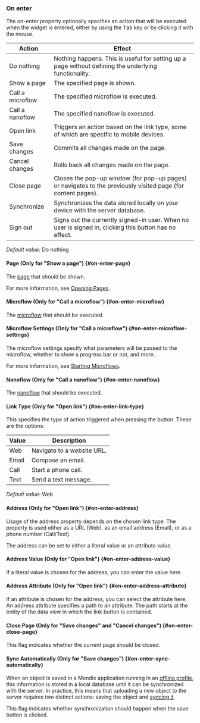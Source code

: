 ### On enter

The on-enter property optionally specifies an action that will be executed when the widget is entered, either by using the <kbd>Tab</kbd> key or by clicking it with the mouse.

| Action | Effect |
| --- | --- |
| Do nothing | Nothing happens. This is useful for setting up a page without defining the underlying functionality. |
| Show a page | The specified page is shown. |
| Call a microflow | The specified microflow is executed. |
| Call a nanoflow | The specified nanoflow is executed. |
| Open link | Triggers an action based on the link type, some of which are specific to mobile devices. |
| Save changes | Commits all changes made on the page.  |
| Cancel changes | Rolls back all changes made on the page. |
| Close page | Closes the pop-up window (for pop-up pages) or navigates to the previously visited page (for content pages). |
| Synchronize | Synchronizes the data stored locally on your device with the server database. |
| Sign out | Signs out the currently signed-in user. When no user is signed in, clicking this button has no effect. |

_Default value:_ Do nothing

#### Page (Only for "Show a page") {#on-enter-page}

The [page](page) that should be shown.

For more information, see [Opening Pages](opening-pages).

#### Microflow (Only for "Call a microflow") {#on-enter-microflow}

The [microflow](microflow) that should be executed.

#### Microflow Settings (Only for "Call a microflow") {#on-enter-microflow-settings}

The microflow settings specify what parameters will be passed to the microflow, whether to show a progress bar or not, and more.

For more information, see [Starting Microflows](starting-microflows).

#### Nanoflow (Only for "Call a nanoflow") {#on-enter-nanoflow}

The [nanoflow](nanoflow) that should be executed.

#### Link Type (Only for "Open link") {#on-enter-link-type}

This specifies the type of action triggered when pressing the button. These are the options:

| Value | Description |
| --- | --- |
| Web | Navigate to a website URL. |
| Email | Compose an email. |
| Call | Start a phone call. |
| Text | Send a text message. |

_Default value:_ Web

#### Address (Only for "Open link") {#on-enter-address}

Usage of the address property depends on the chosen link type. The property is used either as a URL (Web), as an email address (Email), or as a phone number (Call/Text).

The address can be set to either a literal value or an attribute value.

#### Address Value (Only for "Open link") {#on-enter-address-value}

If a literal value is chosen for the address, you can enter the value here.

#### Address Attribute (Only for "Open link") {#on-enter-address-attribute}

If an attribute is chosen for the address, you can select the attribute here. An address attribute specifies a path to an attribute. The path starts at the entity of the data view in which the link button is contained.

#### Close Page (Only for "Save changes" and "Cancel changes") {#on-enter-close-page}

This flag indicates whether the current page should be closed.

#### Sync Automatically (Only for "Save changes") {#on-enter-sync-automatically}

When an object is saved in a Mendix application running in an [offline profile](hybrid-mobile), this information is stored in a local database until it can be synchronized with the server. In practice, this means that uploading a new object to the server requires two distinct actions: saving the object and [syncing it](offline-first#synchronization).

This flag indicates whether synchronization should happen when the save button is clicked.
